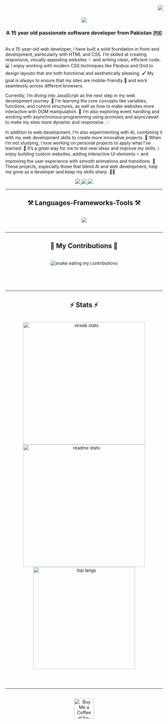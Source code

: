 <img align="right" src="https://visitor-badge.laobi.icu/badge?page_id=HuzaifaAkhtar2.HuzaifaAkhtar2" />

<h1 align="center">
    <img src="https://readme-typing-svg.herokuapp.com/?font=Righteous&size=35&center=true&vCenter=true&width=500&height=70&duration=4000&lines=Hi+There!+👋;+I'm+Huzaifa+Akhtar!;" />
</h1>

<h3 align="center">A 15 year old passionate software developer from Pakistan 🇵🇰</h3>

<br/>
As a 15-year-old web developer, I have built a solid foundation in front-end development, particularly with HTML and CSS. I’m skilled at creating responsive, visually appealing websites ✨ and writing clean, efficient code. 💻 I enjoy working with modern CSS techniques like Flexbox and Grid to design layouts that are both functional and aesthetically pleasing. 🖌️ My goal is always to ensure that my sites are mobile-friendly 📱 and work seamlessly across different browsers.

Currently, I’m diving into JavaScript as the next step in my web development journey. 🚀 I’m learning the core concepts like variables, functions, and control structures, as well as how to make websites more interactive with DOM manipulation. 🔧 I’m also exploring event handling and working with asynchronous programming using promises and async/await to make my sites more dynamic and responsive. 💡

In addition to web development, I’m also experimenting with AI, combining it with my web development skills to create more innovative projects. 🤖 When I’m not studying, I love working on personal projects to apply what I’ve learned. 🎨 It’s a great way for me to test new ideas and improve my skills. I enjoy building custom websites, adding interactive UI elements ⚡ and improving the user experience with smooth animations and transitions. 🌟 These projects, especially those that blend AI and web development, help me grow as a developer and keep my skills sharp. 👨‍💻
<div align="center">
 
 </div>
 
<div align="center"> 
  <a href="mailto:huzaifaakh@outlook.com">
    <img src="https://img.shields.io/badge/Email-333333?style=for-the-badge&logo=gmail&logoColor=red" />
  </a>
  <a href="https://linkedin.com/in/huzaifaakhtar2" target="_blank">
    <img src="https://img.shields.io/badge/LinkedIn-0077B5?style=for-the-badge&logo=linkedin&logoColor=white" target="_blank" />
  </a>
  <a href="https://github.com/HuzaifaAkhtar2" target="_blank">
     <img src="https://img.shields.io/badge/Github-222222?style=for-the-badge&logo=Github&logoColor=black" target="_blank" /> <!-- sqlite, safari, google-chrome are other good icon options -->
  </a>
</div>

 <hr/>
 
<h2 align="center">⚒️ Languages-Frameworks-Tools ⚒️</h2>
<br/>
<div align="center">
    <img src="https://skillicons.dev/icons?i=html,css,javascript,vscode,github,git,figma,nodejs,nextjs" />
</div>

<br/>
<hr/>

<div align="center">
  <h2>🐍 My Contributions 🐍</h2>
  <br>
  <img alt="snake eating my contributions" src="https://raw.githubusercontent.com/HuzaifaAkhtar2/HuzaifaAkhtar2/output/github-contribution-grid-snake.svg" />
  
  <br/><br/><br/>
</div>

<hr/>

<h2 align="center">⚡ Stats ⚡</h2>
<br>
<div align=center>
  <img width=390 src="https://github-readme-streak-stats-HuzaifaAkhtar2.vercel.app/?user=HuzaifaAkhtar2&count_private=true&theme=react&border_radius=10" alt="streak stats"/>
  <img width=390 src="https://github-readme-stats-HuzaifaAkhtar2.vercel.app/api?username=HuzaifaAkhtar2&count_private=true&show_icons=true&theme=react&rank_icon=github&border_radius=10" alt="readme stats" />
  <br/>
  <img width=325 align="center" src="https://github-readme-stats-HuzaifaAkhtar2.vercel.app/api/top-langs/?username=HuzaifaAkhtar2&hide=HTML&langs_count=8&layout=compact&theme=react&border_radius=10&size_weight=0.5&count_weight=0.5&exclude_repo=github-readme-stats" alt="top langs" />
</div>

<br/><br/>

<hr/>

<br/>

<div align="center">
<a href='https://ko-fi.com/V7V4RAK9C' target='_blank'><img height='64' style='border:0px;height:64px;' src='https://storage.ko-fi.com/cdn/kofi1.png?v=3' border='0' alt='Buy Me a Coffee at ko-fi.com' /></a>
</div>

<br/>
